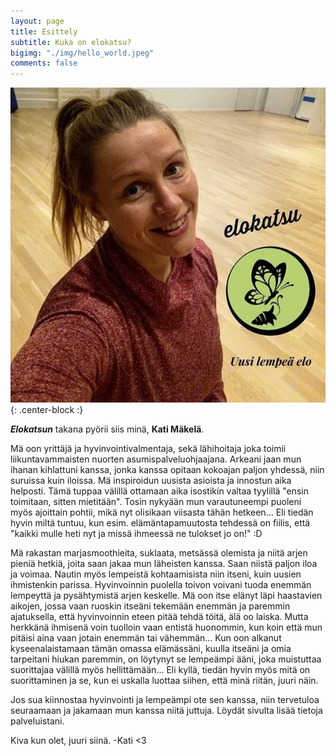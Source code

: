 ```yaml
---
layout: page
title: Esittely
subtitle: Kuka on elokatsu?
bigimg: "./img/hello_world.jpeg"
comments: false
---
```


![elokatsu](./img/elokatsunkuvavalmennus_crop.jpg){: .center-block :}

***Elokatsun*** takana pyörii siis minä, **Kati Mäkelä**.

Mä oon yrittäjä ja hyvinvointivalmentaja, sekä lähihoitaja joka toimii liikuntavammaisten nuorten asumispalveluohjaajana.
Arkeani jaan mun ihanan kihlattuni kanssa, jonka kanssa opitaan kokoajan paljon yhdessä, niin suruissa kuin iloissa.
Mä inspiroidun uusista asioista ja innostun aika helposti. Tämä tuppaa välillä ottamaan aika isostikin valtaa tyylillä "ensin toimitaan, sitten mietitään". Tosin nykyään mun varautuneempi puoleni myös ajoittain pohtii, mikä nyt olisikaan viisasta tähän hetkeen... Eli tiedän hyvin miltä tuntuu, kun esim. elämäntapamuutosta tehdessä on fiilis, että "kaikki mulle heti nyt ja missä ihmeessä ne tulokset jo on!" :D

Mä rakastan marjasmoothieita, suklaata, metsässä olemista ja niitä arjen pieniä hetkiä, joita saan jakaa mun läheisten kanssa. Saan niistä paljon iloa ja voimaa. Nautin myös lempeistä kohtaamisista niin itseni, kuin uusien ihmistenkin parissa.
Hyvinvoinnin puolella toivon voivani tuoda enemmän lempeyttä ja pysähtymistä arjen keskelle. Mä oon itse elänyt läpi haastavien aikojen, jossa vaan ruoskin itseäni tekemään enemmän ja paremmin ajatuksella, että hyvinvoinnin eteen pitää tehdä töitä, älä oo laiska. Mutta herkkänä ihmisenä voin tuolloin vaan entistä huonommin, kun koin että mun pitäisi aina vaan jotain enemmän tai vähemmän...
Kun oon alkanut kyseenalaistamaan tämän omassa elämässäni, kuulla itseäni ja omia tarpeitani hiukan paremmin, on löytynyt se lempeämpi ääni, joka muistuttaa suorittajaa välillä myös hellittämään... Eli kyllä, tiedän hyvin myös mitä on suorittaminen ja se, kun ei uskalla luottaa siihen, että minä riitän, juuri näin.

Jos sua kiinnostaa hyvinvointi ja lempeämpi ote sen kanssa, niin tervetuloa seuraamaan ja jakamaan mun kanssa niitä juttuja. Löydät sivulta lisää tietoja palveluistani.

Kiva kun olet, juuri siinä. -Kati <3 